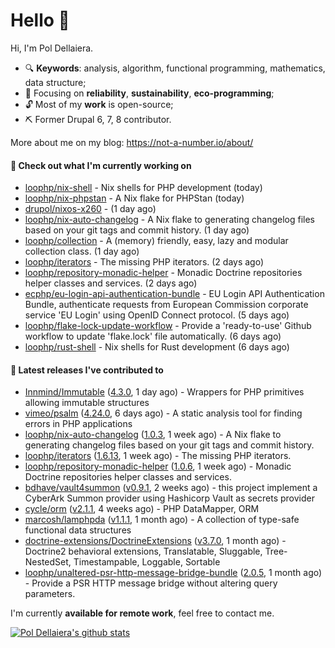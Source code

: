 # Hello 👋

Hi, I'm Pol Dellaiera.

- 🔍 **Keywords**: analysis, algorithm, functional programming, mathematics, data structure;
- 🎯 Focusing on **reliability**, **sustainability**, **eco-programming**;
- 🔓 Most of my **work** is open-source;
- ⛏️ Former Drupal 6, 7, 8 contributor.

More about me on my blog: https://not-a-number.io/about/

#### 👷 Check out what I'm currently working on

- [loophp/nix-shell](https://github.com/loophp/nix-shell) - Nix shells for PHP development (today)
- [loophp/nix-phpstan](https://github.com/loophp/nix-phpstan) - A Nix flake for PHPStan (today)
- [drupol/nixos-x260](https://github.com/drupol/nixos-x260) -  (1 day ago)
- [loophp/nix-auto-changelog](https://github.com/loophp/nix-auto-changelog) - A Nix flake to generating changelog files based on your git tags and commit history. (1 day ago)
- [loophp/collection](https://github.com/loophp/collection) - A (memory) friendly, easy, lazy and modular collection class. (1 day ago)
- [loophp/iterators](https://github.com/loophp/iterators) - The missing PHP iterators. (2 days ago)
- [loophp/repository-monadic-helper](https://github.com/loophp/repository-monadic-helper) - Monadic Doctrine repositories helper classes and services. (2 days ago)
- [ecphp/eu-login-api-authentication-bundle](https://github.com/ecphp/eu-login-api-authentication-bundle) - EU Login API Authentication Bundle, authenticate requests from European Commission corporate service &#39;EU Login&#39; using OpenID Connect protocol. (5 days ago)
- [loophp/flake-lock-update-workflow](https://github.com/loophp/flake-lock-update-workflow) - Provide a &#39;ready-to-use&#39; Github workflow to update &#39;flake.lock&#39; file automatically. (6 days ago)
- [loophp/rust-shell](https://github.com/loophp/rust-shell) - Nix shells for Rust development (6 days ago)

#### 🔭 Latest releases I've contributed to

- [Innmind/Immutable](https://github.com/Innmind/Immutable) ([4.3.0](https://github.com/Innmind/Immutable/releases/tag/4.3.0), 1 day ago) - Wrappers for PHP primitives allowing immutable structures
- [vimeo/psalm](https://github.com/vimeo/psalm) ([4.24.0](https://github.com/vimeo/psalm/releases/tag/4.24.0), 6 days ago) - A static analysis tool for finding errors in PHP applications
- [loophp/nix-auto-changelog](https://github.com/loophp/nix-auto-changelog) ([1.0.3](https://github.com/loophp/nix-auto-changelog/releases/tag/1.0.3), 1 week ago) - A Nix flake to generating changelog files based on your git tags and commit history.
- [loophp/iterators](https://github.com/loophp/iterators) ([1.6.13](https://github.com/loophp/iterators/releases/tag/1.6.13), 1 week ago) - The missing PHP iterators.
- [loophp/repository-monadic-helper](https://github.com/loophp/repository-monadic-helper) ([1.0.6](https://github.com/loophp/repository-monadic-helper/releases/tag/1.0.6), 1 week ago) - Monadic Doctrine repositories helper classes and services.
- [bdhave/vault4summon](https://github.com/bdhave/vault4summon) ([v0.9.1](https://github.com/bdhave/vault4summon/releases/tag/v0.9.1), 2 weeks ago) - this project implement a CyberArk Summon provider using Hashicorp Vault as secrets provider
- [cycle/orm](https://github.com/cycle/orm) ([v2.1.1](https://github.com/cycle/orm/releases/tag/v2.1.1), 4 weeks ago) - PHP DataMapper, ORM
- [marcosh/lamphpda](https://github.com/marcosh/lamphpda) ([v1.1.1](https://github.com/marcosh/lamphpda/releases/tag/v1.1.1), 1 month ago) - A collection of type-safe functional data structures
- [doctrine-extensions/DoctrineExtensions](https://github.com/doctrine-extensions/DoctrineExtensions) ([v3.7.0](https://github.com/doctrine-extensions/DoctrineExtensions/releases/tag/v3.7.0), 1 month ago) - Doctrine2 behavioral extensions, Translatable, Sluggable, Tree-NestedSet, Timestampable, Loggable, Sortable
- [loophp/unaltered-psr-http-message-bridge-bundle](https://github.com/loophp/unaltered-psr-http-message-bridge-bundle) ([2.0.5](https://github.com/loophp/unaltered-psr-http-message-bridge-bundle/releases/tag/2.0.5), 1 month ago) - Provide a PSR HTTP message bridge without altering query parameters.

I'm currently **available for remote work**, feel free to contact me.

[![Pol Dellaiera's github stats](https://github-readme-stats.vercel.app/api?username=drupol&count_private=true&show_icons=true)](https://github.com/drupol)

